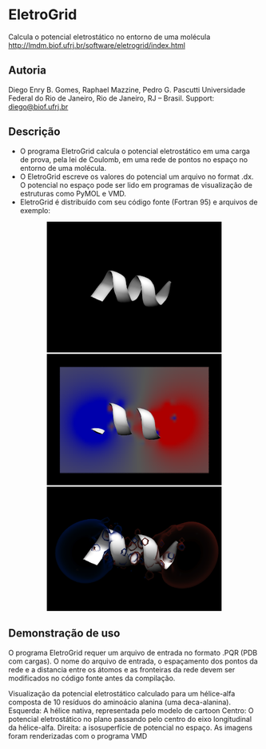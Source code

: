 # EletroGrid
Calcula o potencial eletrostático no entorno de uma molécula  
http://lmdm.biof.ufrj.br/software/eletrogrid/index.html

## Autoria
Diego Enry B. Gomes, Raphael Mazzine, Pedro G. Pascutti
Universidade Federal do Rio de Janeiro, Rio de Janeiro, RJ – Brasil.
Support: diego@biof.ufrj.br

## Descrição
* O programa EletroGrid calcula o potencial eletrostático em uma carga de prova, pela lei de Coulomb, em uma rede de pontos no espaço no entorno de uma molécula.
* O EletroGrid escreve os valores do potencial um arquivo no format .dx. O potencial no espaço pode ser lido em programas de visualização de estruturas como PyMOL e VMD.
* EletroGrid é distribuído com seu código fonte (Fortran 95) e arquivos de exemplo:

<p align="center">
  <img src="img/eletrogrid1.png" width="350" title="hover text">
  <img src="img/eletrogrid2.png" width="350" alt="accessibility text">
  <img src="img/eletrogrid3.png" width="350" alt="accessibility text">
</p>

## Demonstração de uso
O programa EletroGrid requer um arquivo de entrada no formato .PQR (PDB com cargas). O nome do arquivo de entrada, o espaçamento dos pontos da rede e a distancia entre os átomos e as fronteiras da rede devem ser modificados no código fonte antes da compilação.

Visualização da potencial eletrostático calculado para um hélice-alfa composta de 10 resíduos do aminoácio alanina (uma deca-alanina).
Esquerda: A hélice nativa, representada pelo modelo de cartoon 
Centro: O potencial eletrostático no plano passando pelo centro do eixo longitudinal da hélice-alfa.
Direita: a isosuperfície de potencial no espaço.
As imagens foram renderizadas com o programa VMD
